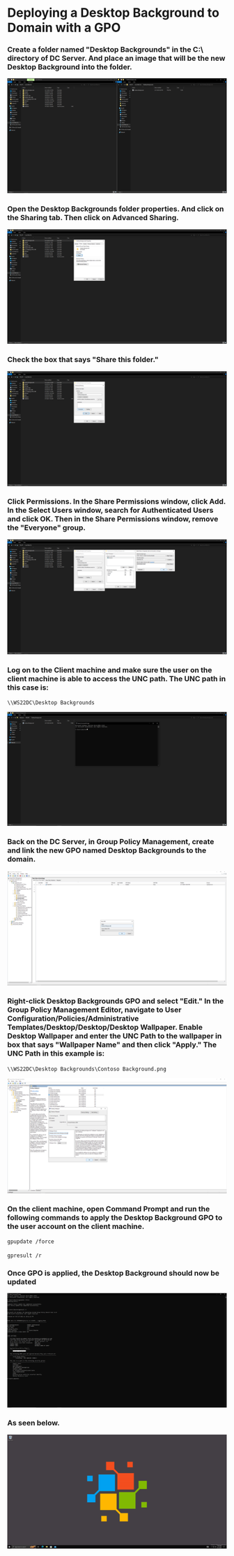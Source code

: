 # Deploying a Desktop Background to Domain with a GPO

### Create a folder named "Desktop Backgrounds" in the C:\ directory of DC Server. And place an image that will be the new Desktop Background into the folder.
![bg](https://github.com/whuynhit/ActiveDirectory/blob/main/Managing%20Workstations/Deploying%20a%20Desktop%20Background%20to%20Domain%20with%20a%20GPO/sub/1.png)

### Open the Desktop Backgrounds folder properties. And click on the Sharing tab. Then click on Advanced Sharing. 
![bg](https://github.com/whuynhit/ActiveDirectory/blob/main/Managing%20Workstations/Deploying%20a%20Desktop%20Background%20to%20Domain%20with%20a%20GPO/sub/2.png)

### Check the box that says "Share this folder."
![bg](https://github.com/whuynhit/ActiveDirectory/blob/main/Managing%20Workstations/Deploying%20a%20Desktop%20Background%20to%20Domain%20with%20a%20GPO/sub/3.png)

### Click Permissions. In the Share Permissions window, click Add. In the Select Users window, search for Authenticated Users and click OK. Then in the Share Permissions window, remove the "Everyone" group.
![bg](https://github.com/whuynhit/ActiveDirectory/blob/main/Managing%20Workstations/Deploying%20a%20Desktop%20Background%20to%20Domain%20with%20a%20GPO/sub/4.png)

### Log on to the Client machine and make sure the user on the client machine is able to access the UNC path. The UNC path in this case is:

```
\\WS22DC\Desktop Backgrounds
```

![bg](https://github.com/whuynhit/ActiveDirectory/blob/main/Managing%20Workstations/Deploying%20a%20Desktop%20Background%20to%20Domain%20with%20a%20GPO/sub/5.png)

### Back on the DC Server, in Group Policy Management, create and link the new GPO named Desktop Backgrounds to the domain.
![bg](https://github.com/whuynhit/ActiveDirectory/blob/main/Managing%20Workstations/Deploying%20a%20Desktop%20Background%20to%20Domain%20with%20a%20GPO/sub/6.png)

### Right-click Desktop Backgrounds GPO and select "Edit." In the Group Policy Management Editor, navigate to User Configuration/Policies/Administrative Templates/Desktop/Desktop/Desktop Wallpaper. Enable Desktop Wallpaper and enter the UNC Path to the wallpaper in box that says "Wallpaper Name" and then click "Apply." The UNC Path in this example is:

```
\\WS22DC\Desktop Backgrounds\Contoso Background.png
```
![bg](https://github.com/whuynhit/ActiveDirectory/blob/main/Managing%20Workstations/Deploying%20a%20Desktop%20Background%20to%20Domain%20with%20a%20GPO/sub/7.png)

### On the client machine, open Command Prompt and run the following commands to apply the Desktop Background GPO to the user account on the client machine. 

```
gpupdate /force

gpresult /r
```

### Once GPO is applied, the Desktop Background should now be updated
![bg](https://github.com/whuynhit/ActiveDirectory/blob/main/Managing%20Workstations/Deploying%20a%20Desktop%20Background%20to%20Domain%20with%20a%20GPO/sub/8.png)

### As seen below.
![bg](https://github.com/whuynhit/ActiveDirectory/blob/main/Managing%20Workstations/Deploying%20a%20Desktop%20Background%20to%20Domain%20with%20a%20GPO/sub/9.png)
